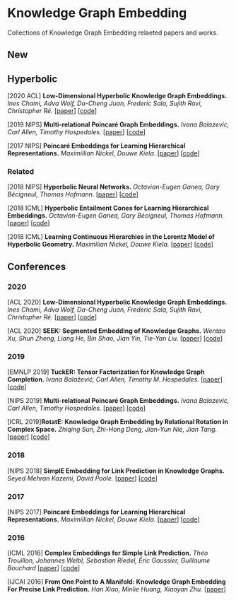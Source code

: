 # Knowledge Graph Embedding

Collections of Knowledge Graph Embedding relaeted papers and works.



## New





## Hyperbolic

[2020 ACL] **Low-Dimensional Hyperbolic Knowledge Graph Embeddings.** *Ines Chami, Adva Wolf, Da-Cheng Juan, Frederic Sala, Sujith Ravi, Christopher Ré.* [[paper](https://www.aclweb.org/anthology/2020.acl-main.617.pdf)] [[code](https://github.com/HazyResearch/KGEmb)]

[2019 NIPS] **Multi-relational Poincaré Graph Embeddings.** *Ivana Balazevic, Carl Allen, Timothy Hospedales.* [[paper](https://papers.nips.cc/paper/2019/file/f8b932c70d0b2e6bf071729a4fa68dfc-Paper.pdf)] [[code](https://github.com/ibalazevic/multirelational-poincare)]

[2017 NIPS] **Poincaré Embeddings for Learning Hierarchical Representations.** *Maximillian Nickel, Douwe Kiela.* [[paper](https://papers.nips.cc/paper/2017/file/59dfa2df42d9e3d41f5b02bfc32229dd-Paper.pdf)] [[code](https://github.com/facebookresearch/poincare-embeddings)]

### Related

[2018 NIPS] **Hyperbolic Neural Networks.** *Octavian-Eugen Ganea, Gary Bécigneul, Thomas Hofmann.* [[paper](https://arxiv.org/pdf/1805.09112)] [[code](https://github.com/dalab/hyperbolic_nn)]

[2018 ICML] **Hyperbolic Entailment Cones for Learning Hierarchical Embeddings.** *Octavian-Eugen Ganea, Gary Bécigneul, Thomas Hofmann.* [[paper](https://arxiv.org/pdf/1804.01882)] [[code](https://github.com/dalab/hyperbolic_cones)]

[2018 ICML] **Learning Continuous Hierarchies in the Lorentz Model of Hyperbolic Geometry.** *Maximilian Nickel, Douwe Kiela.* [[paper](https://arxiv.org/pdf/1806.03417)] [[code](https://github.com/facebookresearch/poincare-embeddings)]



## Conferences

### 2020

[ACL 2020] **Low-Dimensional Hyperbolic Knowledge Graph Embeddings.** *Ines Chami, Adva Wolf, Da-Cheng Juan, Frederic Sala, Sujith Ravi, Christopher Ré.* [[paper](https://www.aclweb.org/anthology/2020.acl-main.617.pdf)] [[code](https://github.com/HazyResearch/KGEmb)]

[ACL 2020] **SEEK: Segmented Embedding of Knowledge Graphs.**  *Wentao Xu, Shun Zheng, Liang He, Bin Shao, Jian Yin, Tie-Yan Liu.* [[paper](https://www.aclweb.org/anthology/2020.acl-main.358.pdf)] [[code](https://github.com/Wentao-Xu/SEEK)]



### 2019

[EMNLP 2019] **TuckER: Tensor Factorization for Knowledge Graph Completion.** *Ivana Balažević, Carl Allen, Timothy M. Hospedales.* [[paper](https://arxiv.org/pdf/1901.09590)] [[code](https://github.com/ibalazevic/TuckER)]

[NIPS 2019] **Multi-relational Poincaré Graph Embeddings.** *Ivana Balazevic, Carl Allen, Timothy Hospedales.* [[paper](https://papers.nips.cc/paper/2019/file/f8b932c70d0b2e6bf071729a4fa68dfc-Paper.pdf)] [[code](https://github.com/ibalazevic/multirelational-poincare)]

[ICRL 2019]**RotatE: Knowledge Graph Embedding by Relational Rotation in Complex Space.** *Zhiqing Sun, Zhi-Hong Deng, Jian-Yun Nie, Jian Tang.* [[paper](https://arxiv.org/pdf/1902.10197)] [[code](https://github.com/DeepGraphLearning/KnowledgeGraphEmbedding)]



### 2018

[NIPS 2018] **SimplE Embedding for Link Prediction in Knowledge Graphs.** *Seyed Mehran Kazemi, David Poole.* [[paper](https://arxiv.org/pdf/1802.04868)] [[code](https://github.com/baharefatemi/SimplE)]



### 2017

[NIPS 2017] **Poincaré Embeddings for Learning Hierarchical Representations.** *Maximillian Nickel, Douwe Kiela.* [[paper](https://papers.nips.cc/paper/2017/file/59dfa2df42d9e3d41f5b02bfc32229dd-Paper.pdf)] [[code](https://github.com/facebookresearch/poincare-embeddings)]



### 2016

[ICML 2016] **Complex Embeddings for Simple Link Prediction.** *Théo Trouillon, Johannes Welbl, Sebastian Riedel, Éric Gaussier, Guillaume Bouchard* [[paper](https://arxiv.org/pdf/1606.06357)] [[code](https://github.com/ttrouill/complex)]

[IJCAI 2016] **From One Point to A Manifold: Knowledge Graph Embedding For Precise Link Prediction.** *Han Xiao, Minlie Huang, Xiaoyan Zhu.* [[paper](https://arxiv.org/pdf/1512.04792)]




